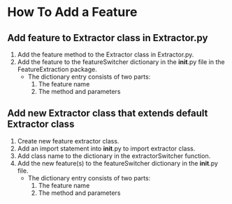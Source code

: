 # How To Add a Feature
## Add feature to Extractor class in Extractor.py
1. Add the feature method to the Extractor class in Extractor.py.
2. Add the feature to the featureSwitcher dictionary in the __init__.py file in the FeatureExtraction package.
    -   The dictionary entry consists of two parts:
        1. The feature name
        2. The method and parameters

## Add new Extractor class that extends default Extractor class
1. Create new feature extractor class.
2. Add an import statement into __init__.py to import extractor class.
3. Add class name to the dictionary in the extractorSwitcher function.
4. Add the new feature(s) to the featureSwitcher dictionary in the __init__.py file.
    -   The dictionary entry consists of two parts:
        1. The feature name
        2. The method and parameters